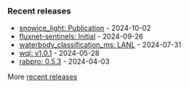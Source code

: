 
<table><tr valign="top">

### Recent releases
<!-- recent_releases starts -->
* [snowice_light: Publication](https://github.com/LimnoDataScience/snowice_light/releases/tag/v1.0.0) - 2024-10-02
* [fluxnet-sentinels: Initial](https://github.com/lanl/fluxnet-sentinels/releases/tag/v0.0.1) - 2024-09-26
* [waterbody_classification_ms: LANL](https://github.com/VeinsOfTheEarth/waterbody_classification_ms/releases/tag/v0.0.2) - 2024-07-31
* [wql: v1.0.1](https://github.com/jsta/wql/releases/tag/v1.0.1) - 2024-05-28
* [rabpro: 0.5.3](https://github.com/VeinsOfTheEarth/rabpro/releases/tag/v0.5.3) - 2024-04-03
<!-- recent_releases ends -->
More [recent releases](https://github.com/jsta/jsta/blob/main/releases.md)
</tr></table>
